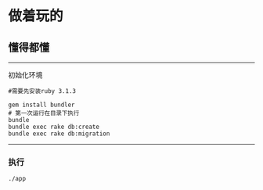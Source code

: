 # 做着玩的
## 懂得都懂


-----
初始化环境
```
#需要先安装ruby 3.1.3

gem install bundler
# 第一次运行在目录下执行
bundle
bundle exec rake db:create
bundle exec rake db:migration

```

-----
### 执行

```
./app
```
